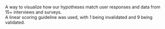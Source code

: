 A way to visualize how our hypotheses match user responses and data from 15+ interviews and surveys.  
A linear scoring guideline was used, with 1 being invalidated and 9 being validated.